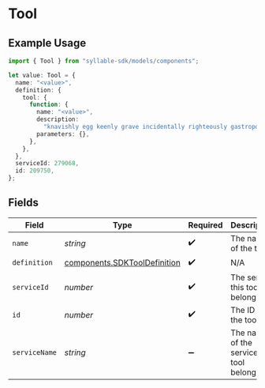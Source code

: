# Tool

## Example Usage

```typescript
import { Tool } from "syllable-sdk/models/components";

let value: Tool = {
  name: "<value>",
  definition: {
    tool: {
      function: {
        name: "<value>",
        description:
          "knavishly egg keenly grave incidentally righteously gastropod ponder",
        parameters: {},
      },
    },
  },
  serviceId: 279068,
  id: 209750,
};
```

## Fields

| Field                                                                        | Type                                                                         | Required                                                                     | Description                                                                  |
| ---------------------------------------------------------------------------- | ---------------------------------------------------------------------------- | ---------------------------------------------------------------------------- | ---------------------------------------------------------------------------- |
| `name`                                                                       | *string*                                                                     | :heavy_check_mark:                                                           | The name of the tool                                                         |
| `definition`                                                                 | [components.SDKToolDefinition](../../models/components/sdktooldefinition.md) | :heavy_check_mark:                                                           | N/A                                                                          |
| `serviceId`                                                                  | *number*                                                                     | :heavy_check_mark:                                                           | The service this tool belongs to                                             |
| `id`                                                                         | *number*                                                                     | :heavy_check_mark:                                                           | The ID of the tool                                                           |
| `serviceName`                                                                | *string*                                                                     | :heavy_minus_sign:                                                           | The name of the service this tool belongs to                                 |